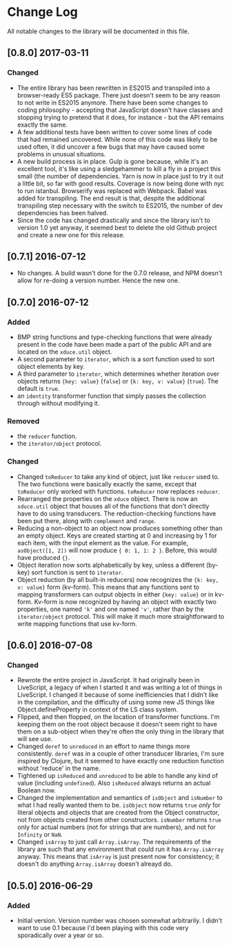 # Change Log

All notable changes to the library will be documented in this file.

## [0.8.0] 2017-03-11
### Changed
- The entire library has been rewritten in ES2015 and transpiled into a browser-ready ES5 package. There just doesn't seem to be any reason to not write in ES2015 anymore. There have been some changes to coding philosophy - accepting that JavaScript doesn't have classes and stopping trying to pretend that it does, for instance - but the API remains exactly the same.
- A few additional tests have been written to cover some lines of code that had remained uncovered. While none of this code was likely to be used often, it did uncover a few bugs that may have caused some problems in unusual situations.
- A new build process is in place. Gulp is gone because, while it's an excellent tool, it's like using a sledgehammer to kill a fly in a project this small (the number of dependencies. Yarn is now in place just to try it out a little bit, so far with good results. Coverage is now being done with nyc to run istanbul. Browserify was replaced with Webpack. Babel was added for transpiling. The end result is that, despite the additional transpiling step necessary with the switch to ES2015, the number of dev dependencies has been halved. 
- Since the code has changed drastically and since the library isn't to version 1.0 yet anyway, it seemed best to delete the old Github project and create a new one for this release.

## [0.7.1] 2016-07-12
- No changes. A build wasn't done for the 0.7.0 release, and NPM doesn't allow for re-doing a version number. Hence the new one.

## [0.7.0] 2016-07-12
### Added
- BMP string functions and type-checking functions that were already present in the code have been made a part of the public API and are located on the `xduce.util` object.
- A second parameter to `iterator`, which is a sort function used to sort object elements by key. 
- A third parameter to `iterator`, which determines whether iteration over objects returns `{key: value}` (`false`) or `{k: key, v: value}` (`true`). The default is `true`.
- an `identity` transformer function that simply passes the collection through without modifying it.

### Removed
- the `reducer` function.
- the `iterator/object` protocol.

### Changed
- Changed `toReducer` to take any kind of object, just like `reducer` used to. The two functions were basically exactly the same, except that `toReducer` only worked with functions. `toReducer` now replaces `reducer`.
- Rearranged the properties on the `xduce` object. There is now an `xduce.util` object that houses all of the functions that don't directly have to do using transducers. The reduction-checking functions have been put there, along with `complement` and `range`.
- Reducing a non-object to an object now produces something other than an empty object. Keys are created starting at 0 and increasing by 1 for each item, with the input element as the value. For example, `asObject([1, 2])` will now produce `{ 0: 1, 1: 2 }`. Before, this would have produced `{}`.
- Object iteration now sorts alphabetically by key, unless a different (by-key) sort function is sent to `iterator`.
- Object reduction (by all built-in reducers) now recognizes the `{k: key, v: value}` form (kv-form). This means that any functions sent to mapping transformers can output objects in either `{key: value}` or in kv-form. Kv-form is now recognized by having an object with exactly two properties, one named `'k'` and one named `'v'`, rather than by the `iterator/object` protocol. This will make it much more straightforward to write mapping functions that use kv-form.

## [0.6.0] 2016-07-08
### Changed
- Rewrote the entire project in JavaScript. It had originally been in LiveScript, a legacy of when I started it and was writing a lot of things in LiveScript. I changed it because of some inefficiencies that I didn't like in the compilation, and the difficulty of using some new JS things like Object.defineProperty in context of the LS class system.
- Flipped, and then flopped, on the location of transformer functions. I'm keeping them on the root object because it doesn't seem right to have them on a sub-object when they're often the only thing in the library that will see use.
- Changed `deref` to `unreduced` in an effort to name things more consistently. `deref` was in a couple of other transducer libraries, I'm sure inspired by Clojure, but it seemed to have exactly one reduction function without 'reduce' in the name.
- Tightened up `isReduced` and `unreduced` to be able to handle any kind of value (including `undefined`). Also `isReduced` always returns an actual Boolean now.
- Changed the implementation and semantics of `isObject` and `isNumber` to what I had really wanted them to be. `isObject` now returns `true` *only* for literal objects and objects that are created from the Object constructor, not from objects created from other constructors. `isNumber` returns `true` only for actual numbers (not for strings that are numbers), and not for `Infinity` or `NaN`.
- Changed `isArray` to just call `Array.isArray`. The requirements of the library are such that any environment that could run it has `Array.isArray` anyway. This means that `isArray` is just present now for consistency; it doesn't do anything `Array.isArray` doesn't alreayd do.

## [0.5.0] 2016-06-29
### Added
- Initial version. Version number was chosen somewhat arbitrarily. I didn't want to use 0.1 because I'd been playing with this code very sporadically over a year or so.
